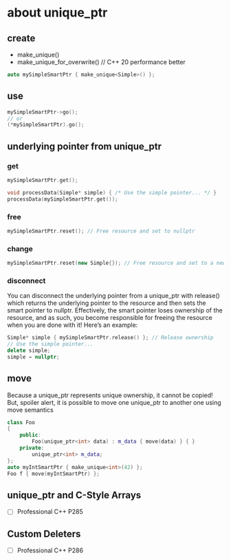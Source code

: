 # about unique_ptr
## create
- make_unique()
- make_unique_for_overwrite() // C++ 20 performance better
```C++
auto mySimpleSmartPtr { make_unique<Simple>() };
```

## use
```C++
mySimpleSmartPtr->go();
// or 
(*mySimpleSmartPtr).go();
```

## underlying pointer from unique_ptr
### get
```C++
mySimpleSmartPtr.get();

void processData(Simple* simple) { /* Use the simple pointer... */ }
processData(mySimpleSmartPtr.get());
```
### free
```C++
mySimpleSmartPtr.reset(); // Free resource and set to nullptr
```
### change
```C++
mySimpleSmartPtr.reset(new Simple{}); // Free resource and set to a new Simple instance
```
### disconnect
You can disconnect the underlying pointer from a unique_ptr with release() which returns the underlying pointer to the resource and then sets the smart pointer to nullptr. Effectively, the smart pointer loses ownership of the resource, and as such, you become responsible for freeing the resource when you are done with it! Here’s an example:
```C++
Simple* simple { mySimpleSmartPtr.release() }; // Release ownership
// Use the simple pointer...
delete simple;
simple = nullptr;
```

## move
Because a unique_ptr represents unique ownership, it cannot be copied! But, spoiler alert, it is possible to move one unique_ptr to another one using move semantics
```C++
class Foo
{
    public:
        Foo(unique_ptr<int> data) : m_data { move(data) } { }
    private:
        unique_ptr<int> m_data;
};
auto myIntSmartPtr { make_unique<int>(42) };
Foo f { move(myIntSmartPtr) };
```

## unique_ptr and C-Style Arrays
- [ ] Professional C++ P285

## Custom Deleters
- [ ] Professional C++ P286

